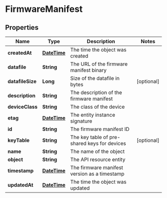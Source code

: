 
# FirmwareManifest

## Properties
Name | Type | Description | Notes
------------ | ------------- | ------------- | -------------
**createdAt** | [**DateTime**](DateTime.md) | The time the object was created | 
**datafile** | **String** | The URL of the firmware manifest binary | 
**datafileSize** | **Long** | Size of the datafile in bytes |  [optional]
**description** | **String** | The description of the firmware manifest | 
**deviceClass** | **String** | The class of the device | 
**etag** | [**DateTime**](DateTime.md) | The entity instance signature | 
**id** | **String** | The firmware manifest ID | 
**keyTable** | **String** | The key table of pre-shared keys for devices |  [optional]
**name** | **String** | The name of the object | 
**object** | **String** | The API resource entity | 
**timestamp** | [**DateTime**](DateTime.md) | The firmware manifest version as a timestamp | 
**updatedAt** | [**DateTime**](DateTime.md) | The time the object was updated | 



